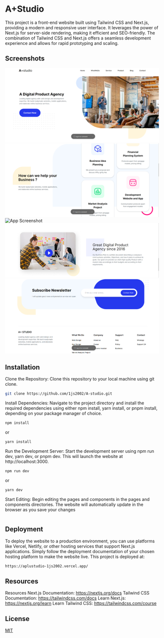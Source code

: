 # A+Studio

This project is a front-end website built using Tailwind CSS and Next.js, providing a modern and responsive user interface. It leverages the power of Next.js for server-side rendering, making it efficient and SEO-friendly. The combination of Tailwind CSS and Next.js offers a seamless development experience and allows for rapid prototyping and scaling.

## Screenshots

![App Screenshot](./app/assets/screenshots/home.png)
![App Screenshot](./app/assets/screenshots/about.png)
![App Screenshot](./app/assets/screenshots/clinets.png)
![App Screenshot](./app/assets/screenshots/service.png)
![App Screenshot](./app/assets/screenshots/contact.png)

## Installation

Clone the Repository: Clone this repository to your local machine using git clone.

```bash
git clone https://github.com/1js2002/A-studio.git
```

Install Dependencies: Navigate to the project directory and install the required dependencies using either npm install, yarn install, or pnpm install, depending on your package manager of choice.

```bash
npm install
```

or

```bash
yarn install
```

Run the Development Server: Start the development server using npm run dev, yarn dev, or pnpm dev. This will launch the website at http://localhost:3000.

```bash
npm run dev
```

or

```bash
yarn dev
```

Start Editing: Begin editing the pages and components in the pages and components directories. The website will automatically update in the browser as you save your changes

```bash

```

## Deployment

To deploy the website to a production environment, you can use platforms like Vercel, Netlify, or other hosting services that support Next.js applications. Simply follow the deployment documentation of your chosen hosting platform to make the website live.
This project is deployed at:

```bash
https://aplustudio-1js2002.vercel.app/
```

## Resources

Resources
Next.js Documentation: https://nextjs.org/docs
Tailwind CSS Documentation: https://tailwindcss.com/docs
Learn Next.js: https://nextjs.org/learn
Learn Tailwind CSS: https://tailwindcss.com/course

## License

[MIT](https://choosealicense.com/licenses/mit/)
